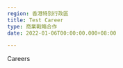 ```yaml
---
region: 香港特別行政區
title: Test Career
type: 商業戰略合作
date: 2022-01-06T00:00:00.000+08:00

---
```

Careers